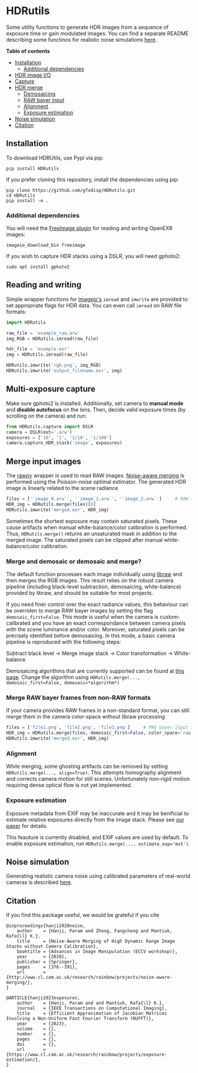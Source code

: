 # HDRutils

Some utility functions to generate HDR images from a sequence of exposure time or gain modulated images. You can find a separate README describing some functinos for realistic noise simulations [here](HDRutils/noise_modeling).

**Table of contents**
- [Installation](#installation)
    - [Additional dependencies](#additional-dependencies)
- [HDR image I/O](#reading-and-writing)
- [Capture](#multi-exposure-capture)
- [HDR merge](#merge-input-images)
    - [Demosaicing](#merge-and-demosaic-or-demosaic-and-merge)
    - [RAW bayer input](#merge-raw-bayer-frames-from-non-raw-formats)
    - [Alignment](#alignment)
    - [Exposure estimation](#exposure-estimation)
- [Noise simulation](#noise-simulation)
- [Citation](#citation)

## Installation
To download HDRUtils, use Pypi via pip:

    pip install HDRutils

If you prefer cloning this repository, install the dependencies using pip:
    
    pip clone https://github.com/gfxdisp/HDRutils.git
    cd HDRutils
    pip install -e .

### Additional dependencies
You will need the [FreeImage plugin](https://imageio.readthedocs.io/en/stable/_autosummary/imageio.plugins.freeimage.html) for reading and writing OpenEXR images:

    imageio_download_bin freeimage

If you wish to capture HDR stacks using a DSLR, you will need gphoto2:

    sudo apt install gphoto2


## Reading and writing
Simple wrapper functions for [imageio's](https://imageio.github.io/) `imread` and `imwrite` are provided to set appropriate flags for HDR data. You can even call `imread` on RAW file formats:

```python
import HDRutils

raw_file = 'example_raw.arw'
img_RGB = HDRutils.imread(raw_file)

hdr_file = 'example.exr'
img = HDRutils.imread(raw_file)

HDRutils.imwrite('rgb.png', img_RGB)
HDRutils.imwrite('output_filename.exr', img)
```

## Multi-exposure capture
Make sure gphoto2 is installed. Additionally, set camera to **manual mode** and **disable autofocus** on the lens. Then, decide valid exposure times (by scrolling on the camera) and run:

```python
from HDRutils.capture import DSLR
camera = DSLR(ext='.arw')
exposures = ['10', '1', '1/10', '1/100']
camera.capture_HDR_stack('image', exposures)
```

## Merge input images
The [rawpy](https://github.com/letmaik/rawpy) wrapper is used to read RAW images. [Noise-aware merging](https://www.cl.cam.ac.uk/research/rainbow/projects/noise-aware-merging/) is performed using the Poisson-noise optimal estimator. The generated HDR image is linearly related to the scene radiance

```python
files = ['`image_0.arw`', '`image_1.arw`', '`image_2.arw`']		# RAW input files
HDR_img = HDRutils.merge(files)[0]
HDRutils.imwrite('merged.exr', HDR_img)
```

Sometimes the shortest exposure may contain saturated pixels. These cause artifacts when manual white-balance/color calibration is performed. Thus, `HDRutils.merge()` returns an unsaturated mask in addition to the merged image. The saturated pixels can be clipped after manual white-balance/color calibration.

### Merge and demosaic or demosaic and merge?
The default function processes each image individually using [libraw](https://www.libraw.org/) and then merges the RGB images. This result relies on the robust camera pipeline (including black-level subtraction, demosaicing, white-balance) provided by libraw, and should be suitable for most projects.

If you need finer control over the exact radiance values, this behaviour can be overriden to merge RAW bayer images by setting the flag `demosaic_first=False`. This mode is useful when the camera is custom-calibrated and you have an exact correspondance between camera pixels with the scene luminance and/or color. Moreover, saturated pixels can be precisely identified before demosaicing. In this mode, a basic camera pipeline is reproduced with the following steps:

Subtract black level -> Merge image stack -> Color transformation -> White-balance

Demosaicing algorithms that are currently supported can be found at [this page](https://colour-demosaicing.readthedocs.io/en/latest/colour_demosaicing.bayer.html). Change the algorithm using `HDRutils.merge(..., demosaic_first=False, demosaic=*algorithm*)`


### Merge RAW bayer frames from non-RAW formats
If your camera provides RAW frames in a non-standard format, you can still merge them in the camera color-space without libraw processing

```python
files = ['file1.png', 'file2.png', 'file3.png']     # PNG bayer input files
HDR_img = HDRutils.merge(files, demosaic_first=False, color_space='raw')[0]
HDRutils.imwrite('merged.exr', HDR_img)
```

### Alignment
While merging, some ghosting artifacts can be removed by setting `HDRutils.merge(..., align=True)`. This attempts homography alignment and corrects camera motion for still scenes. Unfortunately non-rigid motion requiring dense optical flow is not yet implemented.


### Exposure estimation
Exposure metadata from EXIF may be inaccurate and it may be benificial to estimate relative exposures directly from the image stack. Please see [our paper](https://www.cl.cam.ac.uk/research/rainbow/projects/exposure-estimation/) for details.

This feauture is currently disabled, and EXIF values are used by default. To enable exposure estimation, run `HDRutils.merge(..., estimate_exp='mst')`.

## Noise simulation
Generating realistic camera noise using calibrated parameters of real-world cameras is described [here](HDRutils/noise_modeling/).

## Citation
If you find this package useful, we would be grateful if you cite

    @inproceedings{hanji2020noise,
        author    = {Hanji, Param and Zhong, Fangcheng and Mantiuk, Rafa{\l} K.},
        title     = {Noise-Aware Merging of High Dynamic Range Image Stacks without Camera Calibration},
        booktitle = {Advances in Image Manipulation (ECCV workshop)},
        year      = {2020},
        publisher = {Springer},
        pages     = {376--391},
        url       = {http://www.cl.cam.ac.uk/research/rainbow/projects/noise-aware-merging/},
    }

    @ARTICLE{hanji2023exposures,
        author    = {Hanji, Param and and Mantiuk, Rafa{\l} K.},
        journal   = {IEEE Transactions on Computational Imaging}, 
        title     = {Efficient Approximation of Jacobian Matrices Involving a Non-Uniform Fast Fourier Transform (NUFFT)}, 
        year      = {2023},
        volume    = {},
        number    = {},
        pages     = {},
        doi       = {},
        url       = {https://www.cl.cam.ac.uk/research/rainbow/projects/exposure-estimation/},
    }
